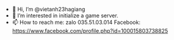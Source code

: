 - 👋 Hi, I’m @vietanh23hagiang
- 👀 I’m interested in initialize a game server. 
- 📫 How to reach me:
 zalo 035.51.03.014
 Facebook: https://www.facebook.com/profile.php?id=100015803738825
